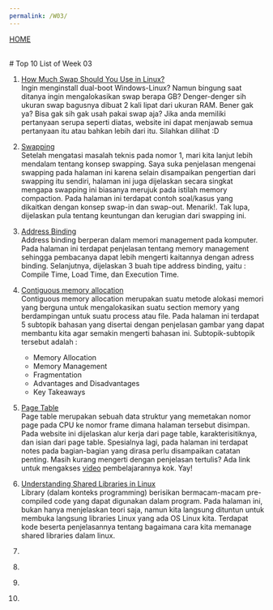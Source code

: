 ```yaml
---
permalink: /W03/
---
```

[HOME](../)

<br>
# Top 10 List of Week 03


1. [How Much Swap Should You Use in Linux?](https://itsfoss.com/swap-size/)<br>
Ingin menginstall dual-boot Windows-Linux? Namun bingung saat ditanya ingin mengalokasikan swap berapa GB? Denger-denger sih ukuran swap bagusnya dibuat 2 kali lipat dari ukuran RAM. Bener gak ya? Bisa gak sih gak usah pakai swap aja? Jika anda memiliki pertanyaan serupa seperti diatas, website ini dapat menjawab semua pertanyaan itu atau bahkan lebih dari itu. Silahkan dilihat :D

2. [Swapping](https://www.javatpoint.com/swapping-in-operating-system)<br>
Setelah mengatasi masalah teknis pada nomor 1, mari kita lanjut lebih mendalam tentang konsep swapping. Saya suka penjelasan mengenai swapping pada halaman ini karena selain disampaikan pengertian dari swapping itu sendiri, halaman ini juga dijelaskan secara singkat mengapa swapping ini biasanya merujuk pada istilah memory compaction. Pada halaman ini terdapat contoh soal/kasus yang dikaitkan dengan konsep swap-in dan swap-out. Menarik!. Tak lupa, dijelaskan pula tentang keuntungan dan kerugian dari swapping ini.

3. [Address Binding](https://www.techwalla.com/articles/what-is-address-binding)<br>
Address binding berperan dalam memori management pada komputer. Pada halaman ini terdapat penjelasan tentang memory management sehingga pembacanya dapat lebih mengerti kaitannya dengan adress binding. Selanjutnya, dijelaskan 3 buah tipe address binding, yaitu : Compile Time, Load Time, dan Execution Time.

4. [Contiguous memory allocation](https://binaryterms.com/contiguous-memory-allocation-in-operating-system.html#KeyTakeaways)<br>
Contiguous memory allocation merupakan suatu metode alokasi memori yang berguna untuk mengalokasikan suatu section memory yang berdampingan untuk suatu process atau file. Pada halaman ini terdapat 5 subtopik bahasan yang disertai dengan penjelasan gambar yang dapat membantu kita agar semakin mengerti bahasan ini. 
Subtopik-subtopik tersebut adalah :
   * Memory Allocation
   * Memory Management
   * Fragmentation
   * Advantages and Disadvantages
   * Key Takeaways

5. [Page Table](https://www.gatevidyalay.com/page-table-paging-in-operating-system/)<br>
Page table merupakan sebuah data struktur yang memetakan nomor page pada CPU ke nomor frame dimana halaman tersebut disimpan. Pada website ini dijelaskan alur kerja dari page table, karakterisitiknya, dan isian dari page table. Spesialnya lagi, pada halaman ini terdapat notes pada bagian-bagian yang dirasa perlu disampaikan catatan penting. Masih kurang mengerti dengan penjelasan tertulis? Ada link untuk mengakses [video](https://www.youtube.com/watch?v=JyPMJnnkNmQ&feature=youtu.be) pembelajarannya kok. Yay!

6. [Understanding Shared Libraries in Linux](https://www.tecmint.com/understanding-shared-libraries-in-linux/)<br>
Library (dalam konteks programming) berisikan bermacam-macam pre-compiled code yang dapat digunakan dalam program. Pada halaman ini, bukan hanya menjelaskan teori saja, namun kita langsung dituntun untuk membuka langsung libraries Linux yang ada OS Linux kita. Terdapat kode beserta penjelasannya tentang bagaimana cara kita memanage shared libraries dalam linux.
7. []()<br>
8. []()<br>
9. []()<br>
10. []()<br>